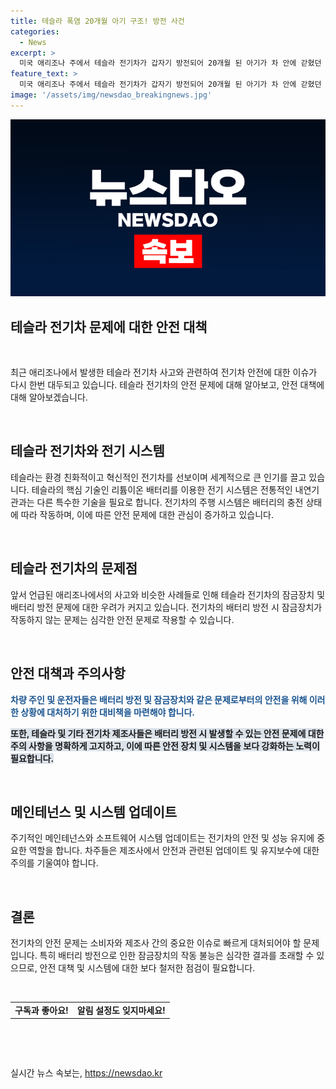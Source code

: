 ```yaml
---
title: 테슬라 폭염 20개월 아기 구조! 방전 사건
categories:
  - News
excerpt: >
  미국 애리조나 주에서 테슬라 전기차가 갑자기 방전되어 20개월 된 아기가 차 안에 갇혔던 사고가 발생했습니다. 운전자는 배터리 방전 전의 경고를 받지 못했다고 주장하고, 비슷한 사례가 지속적으로 발생하고 있다고 보도되었습니다. 폭염 속에서 차 안에 갇힌 아기는 구조대원들에 의해 구출되었습니다. 
feature_text: >
  미국 애리조나 주에서 테슬라 전기차가 갑자기 방전되어 20개월 된 아기가 차 안에 갇혔던 사고가 발생했습니다. 운전자는 배터리 방전 전의 경고를 받지 못했다고 주장하고, 비슷한 사례가 지속적으로 발생하고 있다고 보도되었습니다. 폭염 속에서 차 안에 갇힌 아기는 구조대원들에 의해 구출되었습니다. 
image: '/assets/img/newsdao_breakingnews.jpg'
---
```


<p><img src="/assets/img/newsdao_breakingnews.jpg" alt="pcversion 속보" /></p>

<h2 data-ke-size="size26">테슬라 전기차 문제에 대한 안전 대책</h2>

<p data-ke-size="size16">&nbsp;</p>

<p data-ke-size="size16">최근 애리조나에서 발생한 테슬라 전기차 사고와 관련하여 전기차 안전에 대한 이슈가 다시 한번 대두되고 있습니다. 테슬라 전기차의 안전 문제에 대해 알아보고, 안전 대책에 대해 알아보겠습니다.</p>

<p data-ke-size="size16">&nbsp;</p>

<h2 data-ke-size="size24">테슬라 전기차와 전기 시스템</h2>

<p data-ke-size="size16">테슬라는 환경 친화적이고 혁신적인 전기차를 선보이며 세계적으로 큰 인기를 끌고 있습니다. 테슬라의 핵심 기술인 리튬이온 배터리를 이용한 전기 시스템은 전통적인 내연기관과는 다른 특수한 기술을 필요로 합니다. 전기차의 주행 시스템은 배터리의 충전 상태에 따라 작동하며, 이에 따른 안전 문제에 대한 관심이 증가하고 있습니다.</p>

<p data-ke-size="size16">&nbsp;</p>

<h2 data-ke-size="size24">테슬라 전기차의 문제점</h2>

<p data-ke-size="size16">앞서 언급된 애리조나에서의 사고와 비슷한 사례들로 인해 테슬라 전기차의 잠금장치 및 배터리 방전 문제에 대한 우려가 커지고 있습니다. 전기차의 배터리 방전 시 잠금장치가 작동하지 않는 문제는 심각한 안전 문제로 작용할 수 있습니다.</p>

<p data-ke-size="size16">&nbsp;</p>

<h2 data-ke-size="size24">안전 대책과 주의사항</h2>

<p data-ke-size="size16"><b><span style="color: #1a5490;">차량 주인 및 운전자들은 배터리 방전 및 잠금장치와 같은 문제로부터의 안전을 위해 이러한 상황에 대처하기 위한 대비책을 마련해야 합니다.</span></b></p>

<p data-ke-size="size16"><b><span style="background-color: #21538527;">또한, 테슬라 및 기타 전기차 제조사들은 배터리 방전 시 발생할 수 있는 안전 문제에 대한 주의 사항을 명확하게 고지하고, 이에 따른 안전 장치 및 시스템을 보다 강화하는 노력이 필요합니다.</span></b></p>

<p data-ke-size="size16">&nbsp;</p>

<h2 data-ke-size="size24">메인테넌스 및 시스템 업데이트</h2>

<p data-ke-size="size16">주기적인 메인테넌스와 소프트웨어 시스템 업데이트는 전기차의 안전 및 성능 유지에 중요한 역할을 합니다. 차주들은 제조사에서 안전과 관련된 업데이트 및 유지보수에 대한 주의를 기울여야 합니다.</p>

<p data-ke-size="size16">&nbsp;</p>

<h2 data-ke-size="size24">결론</h2>

<p data-ke-size="size16">전기차의 안전 문제는 소비자와 제조사 간의 중요한 이슈로 빠르게 대처되어야 할 문제입니다. 특히 배터리 방전으로 인한 잠금장치의 작동 불능은 심각한 결과를 초래할 수 있으므로, 안전 대책 및 시스템에 대한 보다 철저한 점검이 필요합니다.</p>

<p data-ke-size="size16">&nbsp;</p>

<table>
<tbody>
<tr>
<td style="text-align: center; height: 17px;"><b>구독과 좋아요! </b></td>
<td style="text-align: center; height: 17px;"><b>알림 설정도 잊지마세요!</b></td>
</tr>
</tbody>
</table>

<p data-ke-size="size16">&nbsp;</p>

<p data-ke-size="size16">&nbsp;</p>
실시간 뉴스 속보는, <a href="https://newsdao.kr" rel="dofollow">https://newsdao.kr</a>


